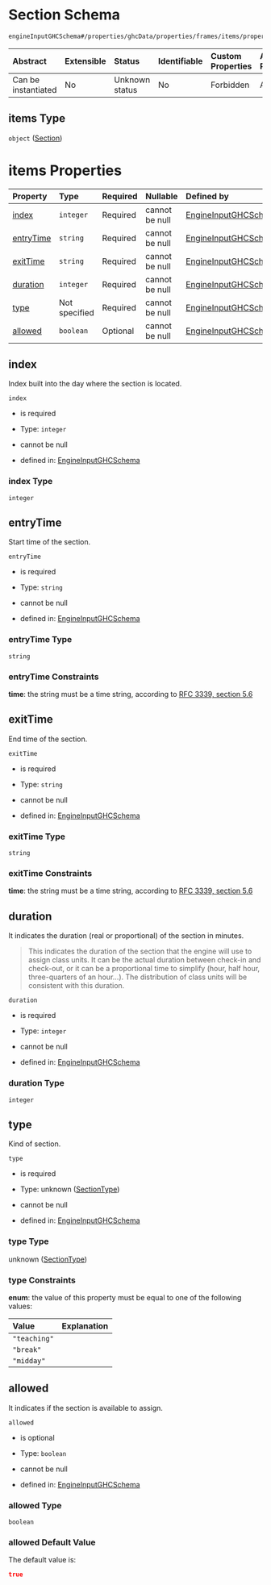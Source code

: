 # Section Schema

```txt
engineInputGHCSchema#/properties/ghcData/properties/frames/items/properties/days/items/properties/sections/items
```



| Abstract            | Extensible | Status         | Identifiable | Custom Properties | Additional Properties | Access Restrictions | Defined In                                                        |
| :------------------ | :--------- | :------------- | :----------- | :---------------- | :-------------------- | :------------------ | :---------------------------------------------------------------- |
| Can be instantiated | No         | Unknown status | No           | Forbidden         | Allowed               | none                | [ghc.schema.json*](../out/ghc.schema.json "open original schema") |

## items Type

`object` ([Section](ghc-properties-ghcdata-properties-frames-frame-properties-days-frameday-properties-sections-section.md))

# items Properties

| Property                | Type          | Required | Nullable       | Defined by                                                                                                                                                                                                                                                                                  |
| :---------------------- | :------------ | :------- | :------------- | :------------------------------------------------------------------------------------------------------------------------------------------------------------------------------------------------------------------------------------------------------------------------------------------ |
| [index](#index)         | `integer`     | Required | cannot be null | [EngineInputGHCSchema](ghc-properties-ghcdata-properties-frames-frame-properties-days-frameday-properties-sections-section-properties-index.md "engineInputGHCSchema#/properties/ghcData/properties/frames/items/properties/days/items/properties/sections/items/properties/index")         |
| [entryTime](#entrytime) | `string`      | Required | cannot be null | [EngineInputGHCSchema](ghc-properties-ghcdata-properties-frames-frame-properties-days-frameday-properties-sections-section-properties-entrytime.md "engineInputGHCSchema#/properties/ghcData/properties/frames/items/properties/days/items/properties/sections/items/properties/entryTime") |
| [exitTime](#exittime)   | `string`      | Required | cannot be null | [EngineInputGHCSchema](ghc-properties-ghcdata-properties-frames-frame-properties-days-frameday-properties-sections-section-properties-exittime.md "engineInputGHCSchema#/properties/ghcData/properties/frames/items/properties/days/items/properties/sections/items/properties/exitTime")   |
| [duration](#duration)   | `integer`     | Required | cannot be null | [EngineInputGHCSchema](ghc-properties-ghcdata-properties-frames-frame-properties-days-frameday-properties-sections-section-properties-duration.md "engineInputGHCSchema#/properties/ghcData/properties/frames/items/properties/days/items/properties/sections/items/properties/duration")   |
| [type](#type)           | Not specified | Required | cannot be null | [EngineInputGHCSchema](ghc-properties-ghcdata-properties-frames-frame-properties-days-frameday-properties-sections-section-properties-sectiontype.md "engineInputGHCSchema#/properties/ghcData/properties/frames/items/properties/days/items/properties/sections/items/properties/type")    |
| [allowed](#allowed)     | `boolean`     | Optional | cannot be null | [EngineInputGHCSchema](ghc-properties-ghcdata-properties-frames-frame-properties-days-frameday-properties-sections-section-properties-allowed.md "engineInputGHCSchema#/properties/ghcData/properties/frames/items/properties/days/items/properties/sections/items/properties/allowed")     |

## index

Index built into the day where the section is located.

`index`

*   is required

*   Type: `integer`

*   cannot be null

*   defined in: [EngineInputGHCSchema](ghc-properties-ghcdata-properties-frames-frame-properties-days-frameday-properties-sections-section-properties-index.md "engineInputGHCSchema#/properties/ghcData/properties/frames/items/properties/days/items/properties/sections/items/properties/index")

### index Type

`integer`

## entryTime

Start time of the section.

`entryTime`

*   is required

*   Type: `string`

*   cannot be null

*   defined in: [EngineInputGHCSchema](ghc-properties-ghcdata-properties-frames-frame-properties-days-frameday-properties-sections-section-properties-entrytime.md "engineInputGHCSchema#/properties/ghcData/properties/frames/items/properties/days/items/properties/sections/items/properties/entryTime")

### entryTime Type

`string`

### entryTime Constraints

**time**: the string must be a time string, according to [RFC 3339, section 5.6](https://tools.ietf.org/html/rfc3339 "check the specification")

## exitTime

End time of the section.

`exitTime`

*   is required

*   Type: `string`

*   cannot be null

*   defined in: [EngineInputGHCSchema](ghc-properties-ghcdata-properties-frames-frame-properties-days-frameday-properties-sections-section-properties-exittime.md "engineInputGHCSchema#/properties/ghcData/properties/frames/items/properties/days/items/properties/sections/items/properties/exitTime")

### exitTime Type

`string`

### exitTime Constraints

**time**: the string must be a time string, according to [RFC 3339, section 5.6](https://tools.ietf.org/html/rfc3339 "check the specification")

## duration

It indicates the duration (real or proportional) of the section in minutes.

> This indicates the duration of the section that the engine will use to assign class units. It can be the actual duration between check-in and check-out, or it can be a proportional time to simplify (hour, half hour, three-quarters of an hour...). The distribution of class units will be consistent with this duration.

`duration`

*   is required

*   Type: `integer`

*   cannot be null

*   defined in: [EngineInputGHCSchema](ghc-properties-ghcdata-properties-frames-frame-properties-days-frameday-properties-sections-section-properties-duration.md "engineInputGHCSchema#/properties/ghcData/properties/frames/items/properties/days/items/properties/sections/items/properties/duration")

### duration Type

`integer`

## type

Kind of section.

`type`

*   is required

*   Type: unknown ([SectionType](ghc-properties-ghcdata-properties-frames-frame-properties-days-frameday-properties-sections-section-properties-sectiontype.md))

*   cannot be null

*   defined in: [EngineInputGHCSchema](ghc-properties-ghcdata-properties-frames-frame-properties-days-frameday-properties-sections-section-properties-sectiontype.md "engineInputGHCSchema#/properties/ghcData/properties/frames/items/properties/days/items/properties/sections/items/properties/type")

### type Type

unknown ([SectionType](ghc-properties-ghcdata-properties-frames-frame-properties-days-frameday-properties-sections-section-properties-sectiontype.md))

### type Constraints

**enum**: the value of this property must be equal to one of the following values:

| Value        | Explanation |
| :----------- | :---------- |
| `"teaching"` |             |
| `"break"`    |             |
| `"midday"`   |             |

## allowed

It indicates if the section is available to assign.

`allowed`

*   is optional

*   Type: `boolean`

*   cannot be null

*   defined in: [EngineInputGHCSchema](ghc-properties-ghcdata-properties-frames-frame-properties-days-frameday-properties-sections-section-properties-allowed.md "engineInputGHCSchema#/properties/ghcData/properties/frames/items/properties/days/items/properties/sections/items/properties/allowed")

### allowed Type

`boolean`

### allowed Default Value

The default value is:

```json
true
```
